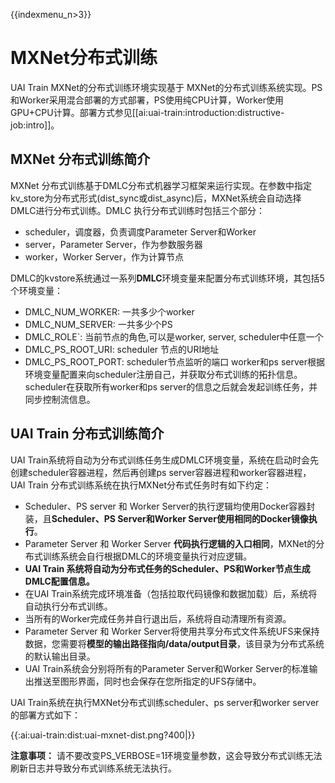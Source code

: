 {{indexmenu_n>3}}

# MXNet分布式训练
UAI Train MXNet的分布式训练环境实现基于 MXNet的分布式训练系统实现。PS和Worker采用混合部署的方式部署，PS使用纯CPU计算，Worker使用GPU+CPU计算。部署方式参见[[ai:uai-train:introduction:distructive-job:intro]]。

## MXNet 分布式训练简介
MXNet 分布式训练基于DMLC分布式机器学习框架来运行实现。在参数中指定kv_store为分布式形式(dist_sync或dist_async)后，MXNet系统会自动选择DMLC进行分布式训练。DMLC 执行分布式训练时包括三个部分：

  * scheduler，调度器，负责调度Parameter Server和Worker
  * server，Parameter Server，作为参数服务器
  * worker，Worker Server，作为计算节点

DMLC的kvstore系统通过一系列**DMLC**环境变量来配置分布式训练环境，其包括5个环境变量：
  * DMLC\_NUM\_WORKER: 一共多少个worker
  * DMLC\_NUM\_SERVER: 一共多少个PS
  * DMLC\_ROLE`: 当前节点的角色,可以是worker, server, scheduler中任意一个
  * DMLC\_PS\_ROOT\_URI: scheduler 节点的URI地址
  * DMLC\_PS\_ROOT\_PORT: scheduler节点监听的端口
worker和ps server根据环境变量配置来向scheduler注册自己，并获取分布式训练的拓扑信息。scheduler在获取所有worker和ps server的信息之后就会发起训练任务，并同步控制流信息。

## UAI Train 分布式训练简介
UAI Train系统将自动为分布式训练任务生成DMLC环境变量，系统在启动时会先创建scheduler容器进程，然后再创建ps server容器进程和worker容器进程，UAI Train 分布式训练系统在执行MXNet分布式任务时有如下约定：

  * Scheduler、PS server 和 Worker Server的执行逻辑均使用Docker容器封装，且**Scheduler、PS Server和Worker Server使用相同的Docker镜像执行**。
  * Parameter Server 和 Worker Server **代码执行逻辑的入口相同**，MXNet的分布式训练系统会自行根据DMLC的环境变量执行对应逻辑。
  * **UAI Train 系统将自动为分布式任务的Scheduler、PS和Worker节点生成DMLC配置信息。**
  * 在UAI Train系统完成环境准备（包括拉取代码镜像和数据加载）后，系统将自动执行分布式训练。
  * 当所有的Worker完成任务并自行退出后，系统将自动清理所有资源。
  * Parameter Server 和 Worker Server将使用共享分布式文件系统UFS来保持数据，您需要将**模型的输出路径指向/data/output目录**，该目录为分布式系统的默认输出目录。
  * UAI Train系统会分别将所有的Parameter Server和Worker Server的标准输出推送至图形界面，同时也会保存在您所指定的UFS存储中。

UAI Train系统在执行MXNet分布式训练scheduler、ps server和worker server的部署方式如下：

{{:ai:uai-train:dist:uai-mxnet-dist.png?400|}}

**注意事项：**
请不要改变PS_VERBOSE=1环境变量参数，这会导致分布式训练无法刷新日志并导致分布式训练系统无法执行。

